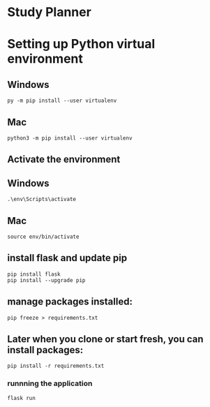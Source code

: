 # Study Planner

# Setting up Python virtual environment
## Windows
```
py -m pip install --user virtualenv
```
## Mac
```
python3 -m pip install --user virtualenv
```

## Activate the environment
## Windows
```
.\env\Scripts\activate
```
## Mac
```
source env/bin/activate
```

## install flask and update pip

```
pip install flask
pip install --upgrade pip
```

## manage packages installed:

```
pip freeze > requirements.txt
```

## Later when you clone or start fresh, you can install packages:

```
pip install -r requirements.txt
```

### runnning the application

```
flask run
```